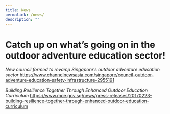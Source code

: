 ```yaml
---
title: News
permalink: /news/
description: ""
---
```

# **Catch up on what’s going on in the outdoor adventure education sector!**

*New council formed to revamp Singapore's outdoor adventure education sector*
https://www.channelnewsasia.com/singapore/council-outdoor-adventure-education-safety-infrastructure-2955191

*Building Resilience Together Through Enhanced Outdoor Education Curriculum*
https://www.moe.gov.sg/news/press-releases/20170223-building-resilience-together-through-enhanced-outdoor-education-curriculum

